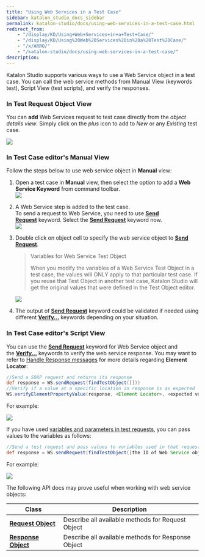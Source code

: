 ```yaml
---
title: "Using Web Services in a Test Case" 
sidebar: katalon_studio_docs_sidebar
permalink: katalon-studio/docs/using-web-services-in-a-test-case.html 
redirect_from:
    - "/display/KD/Using+Web+Services+in+a+Test+Case/"
    - "/display/KD/Using%20Web%20Services%20in%20a%20Test%20Case/"
    - "/x/ARRO/"
    - "/katalon-studio/docs/using-web-services-in-a-test-case/"
description: 
---
```

Katalon Studio supports various ways to use a Web Service object in a test case. You can call the web service methods from Manual View (keywords test), Script View (test scripts), and verify the responses.  

### In Test Request Object View

You can **add** Web Services request to test case directly from the _object details view_. Simply click on the _plus_ icon to add to _New_ or any _Existing_ test case.

![](https://github.com/katalon-studio/docs-images/raw/master/katalon-studio/docs/using-web-services-in-a-test-case-58/Screen-Shot-2018-09-20-at-5.06.42-PM.png)

### In Test Case editor's Manual View

Follow the steps below to use web service object in **Manual** view:

1.  Open a test case in **Manual** view, then select the option to add a **Web Service Keyword** from command toolbar.  
    ![](https://github.com/katalon-studio/docs-images/raw/master/katalon-studio/docs/using-web-services-in-a-test-case-58/image2017-6-30-203A493A48.png)  
      
    
2.  A Web Service step is added to the test case.   
    To send a request to Web Service, you need to use **[Send Request](/display/KD/%5BWS%5D+Send+Request)** keyword. Select the **[Send Request](/display/KD/%5BWS%5D+Send+Request)** keyword now.  
    ![](https://github.com/katalon-studio/docs-images/raw/master/katalon-studio/docs/using-web-services-in-a-test-case-58/image2018-8-23-163A583A44.png)  
      
    
3.  Double click on object cell to specify the web service object to **[Send Request](/display/KD/%5BWS%5D+Send+Request)**.
    
    > Variables for Web Service Test Object
    > 
    > When you modify the variables of a Web Service Test Object in a test case, the values will ONLY apply to that particular test case. If you reuse that Test Object in another test case, Katalon Studio will get the original values that were defined in the Test Object editor.
    
      
    ![](https://github.com/katalon-studio/docs-images/raw/master/katalon-studio/docs/using-web-services-in-a-test-case-58/image2018-8-23-163A353A40.png)  
      
    
4.  The output of **[Send Request](/display/KD/%5BWS%5D+Send+Request)** keyword could be validated if needed using different **[Verify...](/display/KD/Web+Service)** keywords depending on your situation.  
      
    
### In Test Case editor's Script View

You can use the **[Send Request](/display/KD/%5BWS%5D+Send+Request)** keyword for Web Service object and the **[Verify...](/display/KD/Web+Service)** keywords to verify the web service response. You may want to refer to [Handle Response messages](#UsingWebServicesinaTestCase5.8-HandleResponsemessages) for more details regarding **Element Locator**:

```groovy
//Send a SOAP request and returns its response
def response = WS.sendRequest(findTestObject([]))
//Verify if a value at a specific location in response is as expected
WS.verifyElementPropertyValue(response, <Element Locator>, <expected value>)
```

For example:

![](https://github.com/katalon-studio/docs-images/raw/master/katalon-studio/docs/using-web-services-in-a-test-case-58/image2017-2-28-153A203A11.png)

If you have used [variables and parameters in test requests](https://docs.katalon.com/katalon-studio/docs/parameterize-a-web-service-object.html#variables-and-parameterizing-request-objects), you can pass values to the variables as follows: 

```groovy
//Send a test request and pass values to variables used in that request
def response = WS.sendRequest(findTestObject([the ID of Web Service object], ["variable1": value1, "variable2": value2]))
```

For example:

<img src="https://github.com/katalon-studio/docs-images/raw/master/katalon-studio/docs/using-web-services-in-a-test-case/parameterize-ws.png">

The following API docs may prove useful when working with web service objects:

| Class | Description |
| --- | --- |
| **[Request Object](http://api-docs.katalon.com/studio/v4.6.0.2/api/com/kms/katalon/core/testobject/RequestObject.html)** | Describe all available methods for Request Object |
| **[Response Object](http://api-docs.katalon.com/studio/v4.6.0.2/api/com/kms/katalon/core/testobject/ResponseObject.html)** | Describe all available methods for Response Object |